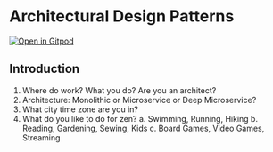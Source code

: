 # Architectural Design Patterns

[![Open in Gitpod](https://gitpod.io/button/open-in-gitpod.svg)](https://gitpod.io/github.com/dhinojosa/architectural-design-patterns)


## Introduction

1. Where do work? What you do? Are you an architect?
2. Architecture: Monolithic or Microservice or Deep Microservice?
3. What city time zone are you in?
4. What do you like to do for zen?
   a. Swimming, Running, Hiking
   b. Reading, Gardening, Sewing, Kids
   c. Board Games, Video Games, Streaming
